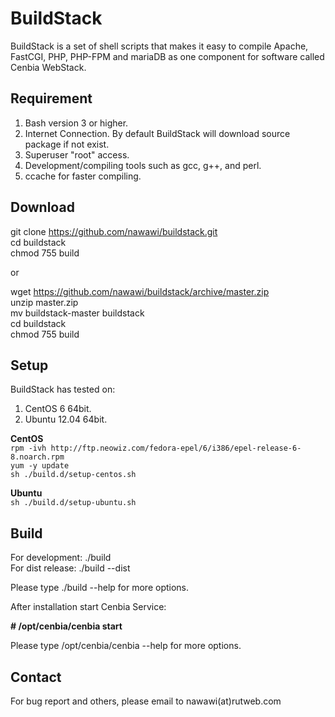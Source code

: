 BuildStack
==========

BuildStack is a set of shell scripts that makes it easy to compile Apache, FastCGI, PHP, PHP-FPM and mariaDB
as one component for software called Cenbia WebStack.

Requirement
-----------
1. Bash version 3 or higher.
2. Internet Connection. By default BuildStack will download source package if not exist.
3. Superuser "root" access.
4. Development/compiling tools such as gcc, g++, and perl.
5. ccache for faster compiling.

Download
--------
git clone https://github.com/nawawi/buildstack.git  
cd buildstack  
chmod 755 build  

or

wget https://github.com/nawawi/buildstack/archive/master.zip  
unzip master.zip  
mv buildstack-master buildstack  
cd buildstack  
chmod 755 build  

Setup
-----
BuildStack has tested on:

1. CentOS 6 64bit.
2. Ubuntu 12.04 64bit.

**CentOS**  
`rpm -ivh http://ftp.neowiz.com/fedora-epel/6/i386/epel-release-6-8.noarch.rpm`  
`yum -y update`  
`sh ./build.d/setup-centos.sh`

**Ubuntu**  
`sh ./build.d/setup-ubuntu.sh`

Build
-----
For development: ./build  
For dist release: ./build --dist

Please type ./build --help for more options.

After installation start Cenbia Service:

**# /opt/cenbia/cenbia start**

Please type /opt/cenbia/cenbia --help for more options.

Contact
-------
For bug report and others, please email to nawawi(at)rutweb.com

